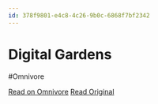 ```yaml
---
id: 378f9801-e4c8-4c26-9b0c-6868f7bf2342
---
```


# Digital Gardens
#Omnivore

[Read on Omnivore](https://omnivore.app/me/https-tomcritchlow-com-blogchains-digital-gardens-x-tr-hl-ja-191ede45672)
[Read Original](https://tomcritchlow.com/blogchains/digital-gardens/?_x_tr_hl=ja)


